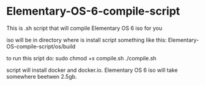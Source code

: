 # Elementary-OS-6-compile-script
This is .sh script that will compile Elementary OS 6 iso for you

iso will be in directory where is install script something like this: Elementary-OS-compile-script/os/build

to run this sript do:
sudo chmod +x compile.sh
./compile.sh


script will install docker and docker.io.
Elementary OS 6 iso will take somewhere beetwen 2.5gb.
